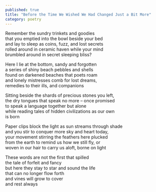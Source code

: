 ```yaml
---
published: true
title: "Before the Time We Wished We Had Changed Just a Bit More"
category: poetry
---
```


Remember the sundry trinkets and goodies  
that you emptied into the bowl beside your bed  
and lay to sleep as coins, fuzz, and lost secrets  
rolled around in ceramic haven while your mind  
brumbled around in secret sleeping bliss?

Here I lie at the bottom, sandy and forgotten  
a series of shiny beach pebbles and shells  
found on darkened beaches that poets roam  
and lonely mistresses comb for lost dreams,  
remedies to their ills, and companions

Sitting beside the shards of precious stones you left,  
the dry tongues that speak no more – once promised  
to speak a language together but alone  
while reading tales of hidden civilizations as our own  
is born

Paper clips block the light as sun streams through shade  
and you stir to conquer more sky and heart today,  
your movement stirring the feathers here plucked  
from the earth to remind us how we still fly, or  
woven in our hair to carry us aloft, borne on light  

These words are not the first that spilled  
the tale of forfeit and fancy  
but here they stay to star and sound the life  
that can no longer flow forth  
and vines will grow to cover  
and rest always
